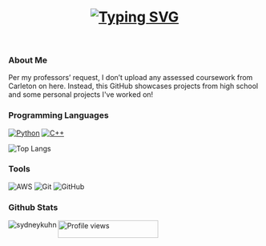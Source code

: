 <h1 align = "center">
<a href="https://git.io/typing-svg"><img src="https://readme-typing-svg.herokuapp.com?font=Fira+Code&size=60&duration=1000&pause=200&color=000000&background=FFFFFF&center=true&vCenter=true&multiline=true&width=1920&height=500&lines=Hello,+World!+...+get+it?;;My+name+is+Sydney+Kuhn;;I'm+a+3rd+year+computer+engineering+student;at+Carleton+University+%F0%9F%91%8B&repeat=0" alt="Typing SVG" /></a>
</h1>
<br>

### About Me
Per my professors’ request, I don’t upload any assessed coursework from Carleton on here.
Instead, this GitHub showcases projects from high school and some personal projects I've worked on!

### Programming Languages
<p>
  <a href="https://github.com/search?q=user%3Asydneykuhn+language%3Apython"><img alt="Python" src="https://img.shields.io/badge/Python-14354C.svg?logo=python&logoColor=white"></a>
  <a href="https://github.com/search?q=user%3Asydneykuhn+language%3Acpp"><img alt="C++" src="https://custom-icon-badges.herokuapp.com/badge/C++-9C033A.svg?logo=cpp2&logoColor=white"></a>
 
![Top Langs](https://github-readme-stats.vercel.app/api/top-langs/?username=sydneykuhn&layout=compact)
  
### Tools
  ![AWS](https://img.shields.io/badge/AWS-%23FF9900.svg?style=for-the-badge&logo=amazon-aws&logoColor=white)
  ![Git](https://img.shields.io/badge/git-%23F05033.svg?style=for-the-badge&logo=git&logoColor=white)
  ![GitHub](https://img.shields.io/badge/github-%23121011.svg?style=for-the-badge&logo=github&logoColor=white)

### Github Stats
<p><img align="left" src="https://github-readme-stats.vercel.app/api?username=sydneykuhn&rank_icon=github&show_icons=true&theme=swift&include_all_commits=true" alt="sydneykuhn" /></p>

<p align="left">
  <img src="https://komarev.com/ghpvc/?username=sydneykuhn&color=blue&style=flat-square&label=Profile+Views" alt="Profile views" width="200" height="35">
</p>
